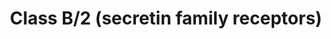 ---
annotations:
- type: Pathway Ontology
  value: G protein mediated signaling pathway
authors:
- ReactomeTeam
- DeSl
- Eweitz
description: This family is known as Family B (secretin-receptor family, family 2)
  G-protein-coupled receptors. Family B GPCRs include secretin, calcitonin, parathyroid
  hormone/parathyroid hormone-related peptides and vasoactive intestinal peptide receptors;
  all of which activate adenylyl cyclase and the phosphatidyl-inositol-calcium pathway
  (Harmar AJ, 2001).  View original pathway at [http://www.reactome.org/PathwayBrowser/#DIAGRAM=373080
  Reactome].
last-edited: 2021-05-22
organisms:
- Homo sapiens
redirect_from:
- /index.php/Pathway:WP4420
- /instance/WP4420
schema-jsonld:
- '@context': https://schema.org/
  '@id': https://wikipathways.github.io/pathways/WP4420.html
  '@type': Dataset
  creator:
    '@type': Organization
    name: WikiPathways
  description: This family is known as Family B (secretin-receptor family, family
    2) G-protein-coupled receptors. Family B GPCRs include secretin, calcitonin, parathyroid
    hormone/parathyroid hormone-related peptides and vasoactive intestinal peptide
    receptors; all of which activate adenylyl cyclase and the phosphatidyl-inositol-calcium
    pathway (Harmar AJ, 2001).  View original pathway at [http://www.reactome.org/PathwayBrowser/#DIAGRAM=373080
    Reactome].
  keywords:
  - PTH1R,PTH2R:PTH1R,PTH2R ligands
  - 'GHRHR '
  - CRHBP:CRH
  - GCGR:GCG(53-81)
  - 'CHOL-N-palmitoyl-L-cysteine-DHH(23-198) '
  - 'FZD2 '
  - GCG(146-178)
  - 'WNT3 '
  - 'GDP '
  - 'CD55 '
  - 'ADCYAP1(82-129) '
  - ADCYAP1R1:ADCYAP1
  - 'ADCYAP1(132-169) '
  - VIP(125-152)
  - 'WNT9A '
  - ADCYAP1 peptides
  - GLP-1R:Heterotrimeric G(s):GDP
  - IAPP(34-70)
  - 'GNG4 '
  - 'GNG11 '
  - 'RAMP1 '
  - 'WNT8A '
  - 'GCG(146-178) '
  - CGRP receptor
  - Patched:Hedgehog
  - 'WNT7A '
  - CD55
  - 'WNT8B '
  - 'WNT10A '
  - 'GNAS2 '
  - 'GNG2 '
  - EGF-7TMs
  - CRHBP
  - 'GNAS1 '
  - 'PTCH1 '
  - CGRP ligands
  - mature GLP-1
  - 'CRHR2-1 '
  - 'WNT7B(32-349) '
  - peptides
  - 'WNT3A '
  - 'RAMP2 '
  - 'CRHBP '
  - Adrenomedullin
  - 'SMO '
  - 'CRHR1 '
  - ADM,ADM2
  - receptors:WNTs
  - 'RAMP3 '
  - GIP(52-93)
  - 'GNG7 '
  - G alpha (s)
  - 'GNB1 '
  - SCTR:SCT
  - 'GNG3 '
  - 'ADM2(19-153) '
  - 'SCTR '
  - 'EMR1 '
  - 'GNG8 '
  - PTH1R,PTH2R ligands
  - CYSLTR1,2
  - 'ADCYAP1(132-158) '
  - CRH,UCN,UCN2,UCN3
  - AMY1-3
  - 'GNG10 '
  - signalling events
  - 'PTHLH '
  - 'WNT1 '
  - CALCA(83-119)
  - 'UCN3 '
  - 'VIPR1 '
  - PTH1R,PTH2R
  - 'WNT9B '
  - 'FZD10 '
  - 'PTH1R '
  - 'EMR2 '
  - GHRH receptor:GHRH
  - 'GNG5 '
  - VIPR1,VIPR2:VIP(125-152)
  - PTCH1,PTCH2:SMO
  - 'CHOL-N-palmitoyl-L-cysteine-IHH(28-202) '
  - CRH
  - receptor
  - 'GNB3 '
  - 'FZD9 '
  - CRHR1, CRHR2-1
  - 'FZD5 '
  - 'WNT2 '
  - 'ADM(95-146) '
  - 'FZD7 '
  - 'GIP(52-93) '
  - 'CALCB(82-118) '
  - Frizzled receptors
  - GIPR:GIP(52-93)
  - 'WNT10B '
  - PTCH1,PTCH2
  - 'GNB2 '
  - GHRH
  - CHS
  - 'UCN2 '
  - 'GLP2R '
  - 'ADCYAP1R1 '
  - 'FZD6 '
  - 'FZD1 '
  - 'IAPP(34-70) '
  - 'GHRH '
  - WNTs
  - 'GNB4 '
  - VIPR1,VIPR2
  - SMO
  - 'CRH '
  - CD55:CD97
  - 'GNG12 '
  - 'VIP(125-152) '
  - Frizzled
  - GIPR
  - EGF-7TMs:CHS
  - GLP2R:GCG(146-178)
  - ADCYAP1R1
  - 'CRHR2-2 '
  - receptor:ADM,ADM2
  - 'VIPR2 '
  - 'GNGT2 '
  - SCTR
  - GLP-1:GLP-1R:Heterotrimeric G(s):GDP
  - 'WNT2B(?-391) '
  - 'PTH '
  - 'SCT '
  - CALCR:CALCA(83-119)
  - GCG(53-81)
  - 'GNGT1 '
  - 'GCG(53-81) '
  - 'WNT6 '
  - 'CD97 '
  - 'FZD3 '
  - SCT
  - GLP2R
  - 'PTH2(62-100) '
  - G alpha (q)
  - 'PTCH2 '
  - CRH,UCN
  - 'PTH2R '
  - 'GIPR '
  - 'CHS '
  - 'CHOL-N-palmitoyl-L-cysteine-SHH(24-197) '
  - 'GLP1R '
  - 'WNT16 '
  - 'CALCRL '
  - 'FZD4 '
  - 'GNG13 '
  - CRHR2-2
  - 'CALCR '
  - 'WNT11 '
  - 'FZD8 '
  - AMY1-3:IAPP(34-70)
  - 'EMR3(22-652) '
  - 'CALCA(83-119) '
  - CD97
  - CRHR1,CRHR2-1:CRH,UCN
  - CALCR
  - CRHR2-2:CRH,UCN,UCN2,UCN3
  - 'CYSLTR2 '
  - 'WNT5A '
  - GHRHR
  - CGRP1 receptor:CGRP
  - 'UCN(83-122) '
  - 'ArgN-GCG(98-127) '
  - 'GNB5 '
  - 'GLP-1 (7-37) '
  - 'WNT4 '
  license: CC0
  name: Class B/2 (secretin family receptors)
seo: CreativeWork
title: Class B/2 (secretin family receptors)
wpid: WP4420
---